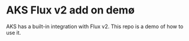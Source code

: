 # AKS Flux v2 add on demø

AKS has a built-in integration with Flux v2. This repo is a demo of how to use it.
